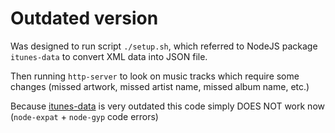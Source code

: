 # Outdated version

Was designed to run script `./setup.sh`, which referred to NodeJS package `itunes-data` to convert XML data into JSON file.

Then running `http-server` to look on music tracks which require some changes (missed artwork, missed artist name, missed album name, etc.)

Because [itunes-data](https://github.com/shawnbot/itunes-data/) is very outdated this code simply DOES NOT work now (`node-expat` + `node-gyp` code errors)
